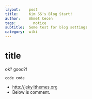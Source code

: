 ```yaml
---
layout:    post
title:     Kim SS's Blog Start!
author:    Ahmet Cecen
tags: 		 notice
subtitle:  Some test for blog settings
category:  wiki
---
```


# title
ok? good?!

```
code code
```

* http://jekyllthemes.org
* Below is comment.
